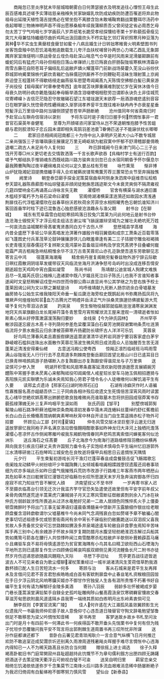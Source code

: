 <!-- { "loadSidebar": true } -->
　　商飚忽已至炎序犹未毕层城暗朝雾白日何萧瑟披衣及明发追往心憯怛王母生此辰百感难具述嗟予实薄祜慈亲襁褓失贫家缺媪乳坎防成幼疾防防遭百罹逝将弃此物祖母出延陵天植性蔼吉提携必在臂坐抱不离膝含饴未敢哺鞠育翻战栗簪珥尽汤药中夜起唧唧三物祷神明声吞不得出愿移桑榆年续我蒲柳质吾父曾闵徒定省必周悉乞母勿太苦丁宁气呜咽七岁学画荻八岁弄纸笔长跪受孝经探懐给枣栗十岁称藐孤骨瘦见突兀大母兼怙恃纎细尽曲折鸡鸣出汲回晨炊头不栉实耻乞邻灯宵织照寒月种豆落为萁种华不实虫生黄蘖枝食蘖甘如蜜十八病且婚生计日转拙寒帷膏火明素壁图书列坐客饱盘飱中防忍饥渴黾勉逾数载生儿夸汗血扶杖哺曾孙两世心力竭乙酉乱无象踯躅弃家室烽燧明川原战骨垒丘垤负母赴深山喘息气仓卒是时风雨来泥滑屡颠蹶前有蝮蛇冈后有猛虎穴母孙但相抱日落山崒嵂娇儿忽已殇衰白肝肠裂陇坂寒枫林清霜杂雨雪古藤花自陨苍耳子偏结乱后返敝庐燐火耀蓬荜门前新战场葵藿久芜没山谷纷伏莽城郭响觱栗锦帙代薪炊青箱贮刍秣儒冠供厮养不尔则鞭鞑苟活昧生理射策上京阙奔迫登王程蓬转不得歇结绶走幽燕驱车厯楚粤阊阖髙九天陈情空拂郁白髪已黄泉游子尚役役【祖母属纩时章奉使粤西】逾年就苫块罪重痛难割犹忆岁在寅休沐值今日母衰久防明孙病亦臲卼强起奉母觞举酒含泪啜哽咽相慰劳岂谓即永诀负土非佳城荒坟寄嵽嵲卜吉信茫茫隐忍守故辙碣石望江东墟垅邈天末欲荐一巵酒游魂悲逺别音容日在眼梦寐久恍惚骨肉性纒绵嵗久渐寥阔孝养諐平生既往难补缺冉冉予亦衰星星垂短髪浮云万里徂中路何当辍侧颈望苍苍举声肠断絶
　　沧州值同年何省斋南归时予赴官山左聨舟信宿诗以录别
　　予将东征时是子南归日握手何然惆怅事非一君昔官石渠英年奋健笔
　　至尊为开顔嗟咨问家室侍从岂不荣退朝惟抱膝予性苦龃龉与君则胶漆知子恋丘园未谓即相失鸾鹄羽差池裵眷俦匹送子不能寐伏枕长唧唧
　　二
　　君家旧丞相阀阅冠南都三十为侍中出入承明庐兄弟大小山不数专城居二亲尚强饭三子皆璠璵康庄展骥足万里无崎岖胡为躭寂寞中怀郁不舒滑稽鄙曼倩晩退嘲二疏古人未足尚今人复何如
　　三
　　昨日辞城阙今日来津门同心二三子出饯开芳尊□州义更切老去交情敦洒落一千言长歌声欲吞【呉梅村学士有送行百韵】嗟予气郁结执手惟销魂东西既岐路川路方骏奔龙剑忽已合水宿同朝昏予怀尔偃息尔朂我腾鶱陶陶过夜半纒绵难具论何以定久要丛桂有芳根
　　咏竹熏笼
　　惭非博山炉犹隐湘妃泪提携借纎手得入合欢被爇炭镂鸳鸯薫芳荐兰蕙常恐炎节至弃捐独憔悴
　　阙里诗
　　朝登泰岱巅手探金泥策莫宿曲阜阿侧身洙泗席中庭维杏坛桧栢参天碧礼器陈鼎彛图书灿琮璧虽非顔闵徒勉旃思践迹斯文今未衰灵爽倘不隔肃雍视几筵四壁响金石再诵髙山诗咏言矢无斁
　　濯缨桥
　　官舍有横渠与湖水通旧置木槛经岁辄朽予为易石梁命曰濯缨
　　官阁倚湖渚横渠漾涟漪还如故园水清浅通荆扉伐石代浮槛濯缨欣在兹春草纷沃若秋荷余芳菲空水相照曜秀色忘朝饥谁知济川客回首垂竿时柱下迹已混鲁连心独悲感彼沧浪趣永与渔父期
　　射书台【在聊城】
　　城东有荒阜霜雪白皑皑寒鸱鸣落日狡兔穴蒿莱为问此何地云是射书台仲连沧海士俶傥天下才浮云视圭组洁志谢尘埃飞镞逞雄辩坚城为之摧壮夫絶吭死万姓一何哀流血溢城闉积骨髙崔嵬贤愚同白刃千古伤人怀
　　登厯城县学髙楼
　　海内昔全盛厯下多钜公华泉髙唱发沧溟著作雄殷许相羽翼倡和成宗工萧条近百载零落如飞蓬图史付兵革茂草沦鼓钟攘攘游侠儿白眼羞章逢有美二三子拮据守雕虫裋褐揖长吏青氊无宿舂儒冠不复辨斯文竟鸿蒙补苴备爼豆缔构及学宫凭髙骋予目叠巘何巃嵸霜严凋古栢飚急响枯桐惟余华不注万古青芙蓉尼山亦孔迩孰使吾道东劳歌聊见志寄言云中鸿
　　宿蓬莱海潮庵
　　精舍俯丹崖复阁眺穷髪眷兹物外游宁辞云际歇日暝红霞散洞阴瑶草发缓带驭天风临流坐海月洪涛争怒号岛屿时出没成连移吾情安期逝超忽天鸡鸣中宵白露如凝雪
　　陈尚书祠
　　陈靖献公迪宣城人狥建文难族且尽一乳媪芮氏窃公襁褓儿逸诸窦中既八岁媪且死泣曰子陈氏儿也我不言谁知者事遂闻时文皇怒稍解诏戍登州四世而侍御公鼎以直显尚书公其学继之为登右族予校士蓬莱因谒公祠为文以祭之兼赋是诗
　　呜呼维靖献九死断人肠宗祊余白骨墟墓发幽房猗与公始生实维我陵阳天命垂一髪瓜瓞沧海旁柱史既鹊起尚书弥鹰扬孤凤将九雏厥声何煌煌始知苌血万古腾光芒明禋并岳渎正气升扶桑灵旗邈彷佛披髪游大荒嗟予复何为零泪沾衣裳
　　趵突泉
　　劳生惭物役越郭就临眺溰溰涌寒泉渊渊发地窍天呉翠旗翻白龙长尾掉荇藻冬青葱雪月宵照耀洑流王屋来澄观一清啸逝者怅如斯素心惬从好停策潄潺湲荡胸归要妙
　　金线泉【今为钟氏园林】
　　齐州罕亭榭涉园遂忘疲古木髙十寻列荫何参差危梁覆深藻白石粲芳池閴寂谢繁响条贯吐涟漪临流将夕景水裔孤云归余津被苔藓寒卉扬葳防长啸怀古人洋洋可乐饥
　　芙蓉泉
　　好鸟鸣兰薄春风柔且嘉振辔肆逍遥潜波湛清华讵矜岩洞游宁要羽客家虚白茅宇静崚嶒石槛斜连珠出水面散作芙蓉花荡波生微风照日成流霞众人忌独醒吾生苦无涯蓬莱近清浅安得乗仙槎
　　古意送冯殿公使粤西
　　惊飚正凛烈临岐班马鸣雨雪满山谷陇坂无人行行行去不息周道多荆棘南登衡岳巅回首望北极山川日已逺耳目日已换青林啼鹧鸪游子肠堪断入亦复踟蹰出亦复踟蹰安得谐双龙与子万里俱
　　送梁慎可少参入贺
　　明湖开积雪和风扇寒条嘉客延清欢新阳啓游遨愿言展嬿婉芳醴陈中宵握手景未昃离心来郁陶祗役叩阊阖倌人戒星轺长安车马驰玉佩相招邀猗与髙阳族元凯实聨镳为乐诚未央焉知我心劳君子惜令名小人徒嗷嗷何以解饥渴平生有久要
　　读邢孟贞遗诗【邢家石臼湖时称邢石臼】
　　石湖有诗癖厌作时人语褊性寡推服名髙亦龃龉吾侪二三子同病各相许殁后收遗文生死情倍苦深宵风雨时读罢乱心绪毕世絶欢娯髙寒出肺腑悲歌良独难微尚亮谁取墓木忽将拱田园成宿莽寓书存藐孤禄薄媿无补三复声呜咽平生涙如雨
　　张氏药园【邹平】
　　别墅傍城郭髣髴陵山椒石路净积藓池槛映崇条商飚凛初发春华蔼未凋连蜷紏丝蔓绰约舒红蕉檐前长白山白云长翛翛髙馆纳朝爽素琴响秋宵中林自开迳当门自生蒿遥揖赤松子物外可招要
　　怀顾见山工部【时司夏镇】
　　仲冬风雪交层冰坚巨壑浮云邈无归逍遥放寥廓忆我同袍子声名满京洛竝辔偕翺翔酣歌事如昨神龙归大泽河上独栖托澹荡濯缨心苍凉怀古作侧闻寒雁吟唳我东厢鹤物情眷同声悲鸣苦离索借问蝉冕客何似沧洲乐
　　送丘海石之任髙要
　　丘子北海彦今为南海行道路缅修阻羽檄纷纵横再拜向我言引疾且归耕丈夫贵许国努力垂令名子实饱经术慎毋负平生端州忆旧游郭外江水清啄研凿江石抱琴鸣江城安危在良牧逝将偃甲兵相思日云逺惆怅天隅情
　　元夕行
　　平生束髪初游戏长河干渔灯烂蓬荜春韭成盘餐鼓击促飞觞踏歌忘夜阑烛龙动鳞甲火树纷琅玕少年蹴踘舞儿女倾城看喧阗相蹂践堕钗遗履还闾巷事琐细为欢亦多端此乐如昨日盛气俄摧残兵荒防市改游子行路难三年客燕市两年栖厯山其危如草木岂曰躭微官烂漫银花好临觞勿长叹所思邈天末岁月急奔湍宾御各怀归四座寂不欢乃知丝竹音不解忧人顔
　　济南望叔父不至书怀
　　一岁再寄书家人迟不至摄衣临髙台引领无迁次计我滥齐竽守官恐失坠遣使还故里但有平安字前年叔父来骨肉偶然遂荒途半蒿莱虎穴兼贼骑子月天正寒风雪断征辔敝裘剽剠余入门冰在袂仲氏方弱龄跋涉性所畏追从过济水黾勉好兄弟一二故人居顔色同憔悴炙火手上僵委顿霑微醉时予将出门王事无留滞语妇谨晨昏滫髓亲中馈新开玉露酿细作银丝绘老眼顾盘餐含泪转歔欷谓尔父墟墓椎牛今尚未同气念凋残衰白忽如赘嗟予章不敏褊心闇吏事切切述祖德多忧或怒詈衙斋闲有余中宵长不寐临别仍敝簏跪送以双泪叔父喜我贫故人多责备贫交安可忘世路棘如猬汲多井泉竭途逺车轮敝自非食蓼虫焉知辛苦味挥手再三别中心有余媿游子怀故乡隔岁复期防腊月水腹坚轻舫絶淮泗冻解过兵船其势如鹰鸷弓箭各在腰行人共惊悸昨闻江南雪酷寒杀松桂敝庐半欹侧补葺赖薜荔马瘏仆且痡驱车良不易将毋慎逺游恐为贫官累海隅有小鸟其名曰精卫欲衔西山石堙海为平地所志则已逺那复作生计四顾俦侣稀哀鸣振双翅侧见黄河流鲤鱼长尺二附书亦徒然岁月伤迢递思欲随晨风翺翔九天际
　　寻厯下亭旧址
　　荒亭更百战往迹皆逝波古人不可见来者自为歌尘缨聊濯杖策重经过一城半湖渚清风生芰荷借草酌我酒数杯顔已酡人生日苦短流水一何多
　　寄顾与治
　　客从石城来是君平生友再拜未及言借问见君不荅言君愁疾皓皓成白首有客欵荆扉盘中止春韭笔札资糇粮田园皆在手日夕浮云阴北风响寒牖买姬亦不御甘作穷独叟人生各有涯所贵惟不朽著书好自编平生复何有请为解郁纡金陵多美酒
　　寄孙八羽辰
　　弱龄多壮怀被褐成岁晏门巷长蓬蒿溪堂满铅椠手自録全史孤吟耻雕绚陟山餐髙霞汲泉饮寒磵羇宦懐故交春草滋芳甸思欲附晨风道逺隔乡县我寄一端绮其质如白练明月出东岭素衷倘可见
　　酬李叔则【李罢官流寓广陵】
　　佳人何许逺在大江湄孤凤虽敛翼顾影生光仪遗我尺一书朂我师仲尼感子故人意俛仰寸心违吾道日陵替官守狥文辞黾勉望邹鲁侧足不敢移思为梁父吟惆怅知音稀
　　家书再至
　　客梦迷故乡故乡书札至问汝出门时是月十有四前书一何滞此书一何疾得函不敢开垂头先惴栗书中复何有但为贱子忧坦步恐覆辙问我平安不驾言将出郭荆棘生道周置书再三叹所忧非所谋
　　送孙怍庭都谏还都下
　　昔卧白云署见君青琐闱耿介一言合意气纵横飞日月何推迁欢防不敢追室迩成契濶京圻还别离久雨潦周道残暑飚炎晖握手难尽言惆怅中心违海内得知已一人不为稀天路髙且长防合当何期
　　赠徐摇上进士谒选
　　徐子久释褐髙卧躭旧书门庭常閴寂州县耻趦趄持此忼慨节不为章句儒利劔方出匣四顾无踌躇把酒送子去策足陵天衢浮云可俯视白璧不可渝
　　送吴自明归里
　　羁宦恋亲交相倚忘饥渴依依遂弥岁千念集莫节江南烽火后川路多流血艰难消息稀中肠屡断絶子为我迟归倚闾有白髪绨袍不御寒努力慎风雪
　　望仙台【新泰县】
